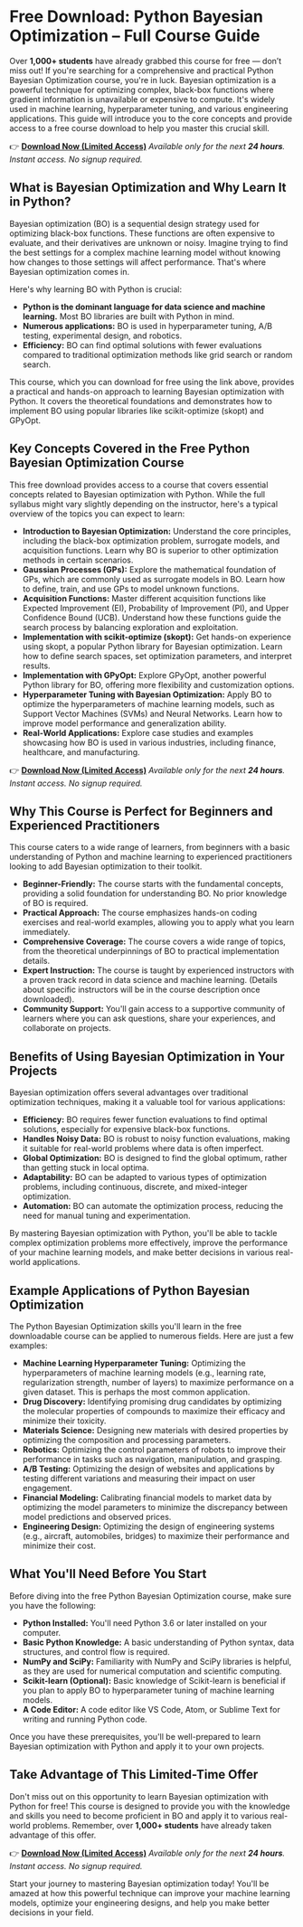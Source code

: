 # Free Download: Python Bayesian Optimization – Full Course Guide

Over **1,000+ students** have already grabbed this course for free — don’t miss out!
If you're searching for a comprehensive and practical Python Bayesian Optimization course, you're in luck. Bayesian optimization is a powerful technique for optimizing complex, black-box functions where gradient information is unavailable or expensive to compute. It's widely used in machine learning, hyperparameter tuning, and various engineering applications. This guide will introduce you to the core concepts and provide access to a free course download to help you master this crucial skill.

👉 [**Download Now (Limited Access)**](https://udemywork.com/python-bayesian-optimization)
_Available only for the next **24 hours**. Instant access. No signup required._

## What is Bayesian Optimization and Why Learn It in Python?

Bayesian optimization (BO) is a sequential design strategy used for optimizing black-box functions. These functions are often expensive to evaluate, and their derivatives are unknown or noisy. Imagine trying to find the best settings for a complex machine learning model without knowing how changes to those settings will affect performance. That's where Bayesian optimization comes in.

Here's why learning BO with Python is crucial:

*   **Python is the dominant language for data science and machine learning.** Most BO libraries are built with Python in mind.
*   **Numerous applications:** BO is used in hyperparameter tuning, A/B testing, experimental design, and robotics.
*   **Efficiency:** BO can find optimal solutions with fewer evaluations compared to traditional optimization methods like grid search or random search.

This course, which you can download for free using the link above, provides a practical and hands-on approach to learning Bayesian optimization with Python. It covers the theoretical foundations and demonstrates how to implement BO using popular libraries like scikit-optimize (skopt) and GPyOpt.

## Key Concepts Covered in the Free Python Bayesian Optimization Course

This free download provides access to a course that covers essential concepts related to Bayesian optimization with Python. While the full syllabus might vary slightly depending on the instructor, here's a typical overview of the topics you can expect to learn:

*   **Introduction to Bayesian Optimization:** Understand the core principles, including the black-box optimization problem, surrogate models, and acquisition functions. Learn why BO is superior to other optimization methods in certain scenarios.
*   **Gaussian Processes (GPs):** Explore the mathematical foundation of GPs, which are commonly used as surrogate models in BO. Learn how to define, train, and use GPs to model unknown functions.
*   **Acquisition Functions:** Master different acquisition functions like Expected Improvement (EI), Probability of Improvement (PI), and Upper Confidence Bound (UCB). Understand how these functions guide the search process by balancing exploration and exploitation.
*   **Implementation with scikit-optimize (skopt):** Get hands-on experience using skopt, a popular Python library for Bayesian optimization. Learn how to define search spaces, set optimization parameters, and interpret results.
*   **Implementation with GPyOpt:** Explore GPyOpt, another powerful Python library for BO, offering more flexibility and customization options.
*   **Hyperparameter Tuning with Bayesian Optimization:** Apply BO to optimize the hyperparameters of machine learning models, such as Support Vector Machines (SVMs) and Neural Networks. Learn how to improve model performance and generalization ability.
*   **Real-World Applications:** Explore case studies and examples showcasing how BO is used in various industries, including finance, healthcare, and manufacturing.

👉 [**Download Now (Limited Access)**](https://udemywork.com/python-bayesian-optimization)
_Available only for the next **24 hours**. Instant access. No signup required._

## Why This Course is Perfect for Beginners and Experienced Practitioners

This course caters to a wide range of learners, from beginners with a basic understanding of Python and machine learning to experienced practitioners looking to add Bayesian optimization to their toolkit.

*   **Beginner-Friendly:** The course starts with the fundamental concepts, providing a solid foundation for understanding BO. No prior knowledge of BO is required.
*   **Practical Approach:** The course emphasizes hands-on coding exercises and real-world examples, allowing you to apply what you learn immediately.
*   **Comprehensive Coverage:** The course covers a wide range of topics, from the theoretical underpinnings of BO to practical implementation details.
*   **Expert Instruction:** The course is taught by experienced instructors with a proven track record in data science and machine learning. (Details about specific instructors will be in the course description once downloaded).
*   **Community Support:** You'll gain access to a supportive community of learners where you can ask questions, share your experiences, and collaborate on projects.

## Benefits of Using Bayesian Optimization in Your Projects

Bayesian optimization offers several advantages over traditional optimization techniques, making it a valuable tool for various applications:

*   **Efficiency:** BO requires fewer function evaluations to find optimal solutions, especially for expensive black-box functions.
*   **Handles Noisy Data:** BO is robust to noisy function evaluations, making it suitable for real-world problems where data is often imperfect.
*   **Global Optimization:** BO is designed to find the global optimum, rather than getting stuck in local optima.
*   **Adaptability:** BO can be adapted to various types of optimization problems, including continuous, discrete, and mixed-integer optimization.
*   **Automation:** BO can automate the optimization process, reducing the need for manual tuning and experimentation.

By mastering Bayesian optimization with Python, you'll be able to tackle complex optimization problems more effectively, improve the performance of your machine learning models, and make better decisions in various real-world applications.

## Example Applications of Python Bayesian Optimization

The Python Bayesian Optimization skills you'll learn in the free downloadable course can be applied to numerous fields. Here are just a few examples:

*   **Machine Learning Hyperparameter Tuning:** Optimizing the hyperparameters of machine learning models (e.g., learning rate, regularization strength, number of layers) to maximize performance on a given dataset. This is perhaps the most common application.
*   **Drug Discovery:** Identifying promising drug candidates by optimizing the molecular properties of compounds to maximize their efficacy and minimize their toxicity.
*   **Materials Science:** Designing new materials with desired properties by optimizing the composition and processing parameters.
*   **Robotics:** Optimizing the control parameters of robots to improve their performance in tasks such as navigation, manipulation, and grasping.
*   **A/B Testing:** Optimizing the design of websites and applications by testing different variations and measuring their impact on user engagement.
*   **Financial Modeling:** Calibrating financial models to market data by optimizing the model parameters to minimize the discrepancy between model predictions and observed prices.
*   **Engineering Design:** Optimizing the design of engineering systems (e.g., aircraft, automobiles, bridges) to maximize their performance and minimize their cost.

## What You'll Need Before You Start

Before diving into the free Python Bayesian Optimization course, make sure you have the following:

*   **Python Installed:** You'll need Python 3.6 or later installed on your computer.
*   **Basic Python Knowledge:** A basic understanding of Python syntax, data structures, and control flow is required.
*   **NumPy and SciPy:** Familiarity with NumPy and SciPy libraries is helpful, as they are used for numerical computation and scientific computing.
*   **Scikit-learn (Optional):** Basic knowledge of Scikit-learn is beneficial if you plan to apply BO to hyperparameter tuning of machine learning models.
*   **A Code Editor:** A code editor like VS Code, Atom, or Sublime Text for writing and running Python code.

Once you have these prerequisites, you'll be well-prepared to learn Bayesian optimization with Python and apply it to your own projects.

## Take Advantage of This Limited-Time Offer

Don't miss out on this opportunity to learn Bayesian optimization with Python for free! This course is designed to provide you with the knowledge and skills you need to become proficient in BO and apply it to various real-world problems. Remember, over **1,000+ students** have already taken advantage of this offer.

👉 [**Download Now (Limited Access)**](https://udemywork.com/python-bayesian-optimization)
_Available only for the next **24 hours**. Instant access. No signup required._

Start your journey to mastering Bayesian optimization today! You'll be amazed at how this powerful technique can improve your machine learning models, optimize your engineering designs, and help you make better decisions in your field.
